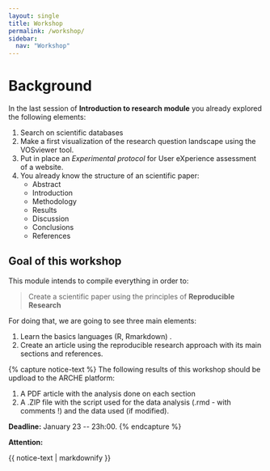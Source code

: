 ```yaml
---
layout: single
title: Workshop
permalink: /workshop/
sidebar:
  nav: "Workshop"
---
```


# Background

In the last session of **Introduction to research module** you already explored the following elements:

1. Search on scientific databases
2. Make a first visualization of the research question landscape using the VOSviewer tool.
2. Put in place an *Experimental protocol* for User eXperience assessment of a website.
3. You already know the structure of an scientific paper:
    + Abstract
    + Introduction
    + Methodology
    + Results
    + Discussion
    + Conclusions
    + References


## Goal of this workshop

This module intends to compile everything in order to:

> Create a scientific paper using the principles of **Reproducible Research** 
> 


For doing that, we are going to see three main elements:
1. Learn the basics languages (R, Rmarkdown) .
2. Create an article using the reproducible research approach with its main sections and references.



{% capture notice-text %}
The following results of this workshop should be updload to the ARCHE platform: 

1. A PDF article with the analysis done on each section
2. A .ZIP file with the script used for the data analysis (.rmd - with comments !) and the data used (if modified).
 
**Deadline:** January 23 -- 23h:00.
{% endcapture %}

<div class="notice--danger">
  <b>Attention:</b>

  {{ notice-text | markdownify }}
</div>


